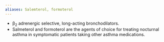```yaml
---
aliases: Salemterol, formoterol
---
```

- β<sub>2</sub> adrenergic selective, long-acting bronchodilators.
- Salmeterol and formoterol are the agents of choice for treating nocturnal asthma in symptomatic patients taking other asthma medications.